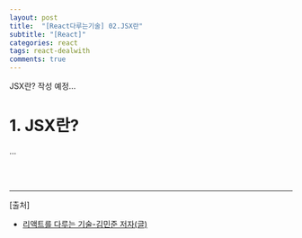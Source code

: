 ```yaml
---
layout: post
title:  "[React다루는기술] 02.JSX란"
subtitle: "[React]"
categories: react
tags: react-dealwith
comments: true
---
```


JSX란? 작성 예정...

# 1. JSX란?

...

<br><br>

---
[출처]
- [리액트를 다루는 기술-김민준 저자(글)](https://product.kyobobook.co.kr/detail/S000001792882)